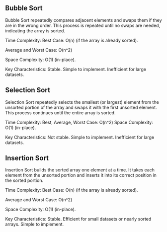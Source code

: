 ## Bubble Sort
Bubble Sort repeatedly compares adjacent elements and swaps them if they are in the wrong order.
This process is repeated until no swaps are needed, indicating the array is sorted.

Time Complexity:
Best Case: 
O(n) (if the array is already sorted).

Average and Worst Case: 
O(n^2)

Space Complexity: 
O(1) (in-place).

Key Characteristics:
Stable.
Simple to implement.
Inefficient for large datasets.

## Selection Sort
Selection Sort repeatedly selects the smallest (or largest) element from the unsorted portion of the array and swaps it with the first unsorted element.
This process continues until the entire array is sorted.

Time Complexity:
Best, Average, Worst Case: 
O(n^2)
Space Complexity: 
O(1) (in-place).

Key Characteristics:
Not stable.
Simple to implement.
Inefficient for large datasets.

## Insertion Sort
Insertion Sort builds the sorted array one element at a time.
It takes each element from the unsorted portion and inserts it into its correct position in the sorted portion.

Time Complexity:
Best Case: 
O(n) (if the array is already sorted).

Average and Worst Case: 
O(n^2)

Space Complexity: 
O(1) (in-place).

Key Characteristics:
Stable.
Efficient for small datasets or nearly sorted arrays.
Simple to implement.
